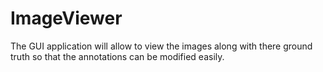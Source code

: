 # ImageViewer
The GUI application will allow to view the images along with there ground truth so that the annotations can be modified easily.
